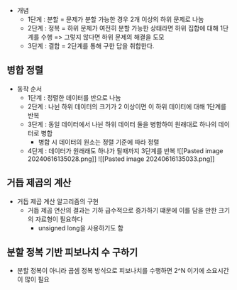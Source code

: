 
* 개념
	* 1단계 : 분할 = 문제가 분할 가능한 경우 2개 이상의 하위 문제로 나눔
	* 2단계 : 정복 = 하위 문제가 여전히 분할 가능한 상태라면 하위 집합에 대해 1단계를 수행 => 그렇지 않다면 하위 문제의 해결을 도모
	* 3단계 : 결합 = 2단계를 통해 구한 답을 취합한다.


## 병합 정렬

* 동작 순서
	* 1단계 : 정렬한 데이터를 반으로 나눔
	* 2단계 : 나뉜 하위 데이터의 크기가 2 이상이면 이 하위 데이터에 대해 1단계를 반복
	* 3단계 : 동일 데이터에서 나뉜 하위 데이터 둘을 병합하여 원래대로 하나의 데이터로 병합
		* 병합 시 데이터의 원소는 정렬 기준에 따라 정렬
	* 4단계 : 데이터가 원래래도 하나가 될때까지 3단계를 반복
![[Pasted image 20240616135028.png]]
![[Pasted image 20240616135033.png]]


## 거듭 제곱의 계산

* 거듭 제곱 계산 알고리즘의 구현
	* 거듭 제곱 연산의 결과는 기하 급수적으로 증가하기 떄문에 이를 담을 만한 크기의 자료형이 필요하다
		* unsigned long을 사용하기도 함


## 분할 정복 기반 피보나치 수 구하기

* 분할 정복이 아니라 곱셈 정복 방식으로 피보나치를 수행하면 2^N 이기에 소요시간이 많이 필요


